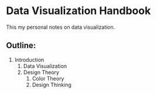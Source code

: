 # Data Visualization Handbook

This my personal notes on data visualization.

## Outline: 

1. Introduction
	1. Data Visualization
	2. Design Theory
		1. Color Theory
		2. Design Thinking
